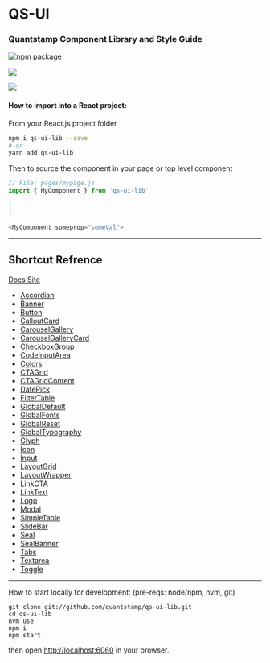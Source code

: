 # QS-UI

### Quantstamp Component Library and Style Guide

[npm-badge]: https://img.shields.io/npm/v/npm-package.png?style=flat-square
[npm]: https://www.npmjs.org/package/qs-ui-lib

[![npm package][npm-badge]][npm]

<!-- [![Coveralls][coveralls-badge]][coveralls] -->
<!--
[coveralls-badge]: https://img.shields.io/coveralls/user/repo/master.png?style=flat-square
[coveralls]: https://coveralls.io/github/quantstamp/qs-ui-lib
-->

![](https://quantstamp.com/assets/logo-website-dc3b71626c62e8a01d8767a293e104e968c43940060c9a0f7ca2d5e258c29def.svg)

![](https://i.imgur.com/JXTgx8h.png)

#### How to import into a React project:

From your React.js project folder

```bash
npm i qs-ui-lib --save
# or
yarn add qs-ui-lib
```

Then to source the component in your page or top level component

```js
// File: pages/mypage.js
import { MyComponent } from 'qs-ui-lib'

|
|

<MyComponent someprop="someVal">
```

---

## Shortcut Refrence

[Docs Site](https://quantstamp.beer/)

- [Accordian](https://quantstamp.beer/#Accordian)
- [Banner](https://quantstamp.beer/#Banner)
- [Button](https://quantstamp.beer/#Button)
- [CalloutCard](https://quantstamp.beer/#CalloutCard)
- [CarouselGallery](https://quantstamp.beer/#CarouselGallery)
- [CarouselGalleryCard](https://quantstamp.beer/#CarouselGalleryCard)
- [CheckboxGroup](https://quantstamp.beer/#CheckboxGroup)
- [CodeInputArea](https://quantstamp.beer/#CodeInputArea)
- [Colors](https://quantstamp.beer/#Colors)
- [CTAGrid](https://quantstamp.beer/#CTAGrid)
- [CTAGridContent](https://quantstamp.beer/#CTAGridContent)
- [DatePick](https://quantstamp.beer/#DatePick)
- [FilterTable](https://quantstamp.beer/#FilterTable)
- [GlobalDefault](https://quantstamp.beer/#GlobalDefault)
- [GlobalFonts](https://quantstamp.beer/#GlobalFonts)
- [GlobalReset](https://quantstamp.beer/#GlobalReset)
- [GlobalTypography](https://quantstamp.beer/#GlobalTypography)
- [Glyph](https://quantstamp.beer/#Glyph)
- [Icon](https://quantstamp.beer/#Icon)
- [Input](https://quantstamp.beer/#Input)
- [LayoutGrid](https://quantstamp.beer/#LayoutGrid)
- [LayoutWrapper](https://quantstamp.beer/#LayoutWrapper)
- [LinkCTA](https://quantstamp.beer/#LinkCTA)
- [LinkText](https://quantstamp.beer/#LinkText)
- [Logo](https://quantstamp.beer/#Logo)
- [Modal](https://quantstamp.beer/#Modal)
- [SimpleTable](https://quantstamp.beer/#SimpleTable)
- [SlideBar](https://quantstamp.beer/#SlideBar)
- [Seal](https://quantstamp.beer/#Seal)
- [SealBanner](https://quantstamp.beer/#SealBanner)
- [Tabs](https://quantstamp.beer/#Tabs)
- [Textarea](https://quantstamp.beer/#Textarea)
- [Toggle](https://quantstamp.beer/#Toggle)

---

How to start locally for development:
(pre-reqs: node/npm, nvm, git)

```
git clone git://github.com/quantstamp/qs-ui-lib.git
cd qs-ui-lib
nvm use
npm i
npm start
```

then open [http://localhost:6060](http://localhost:6060) in your browser.
